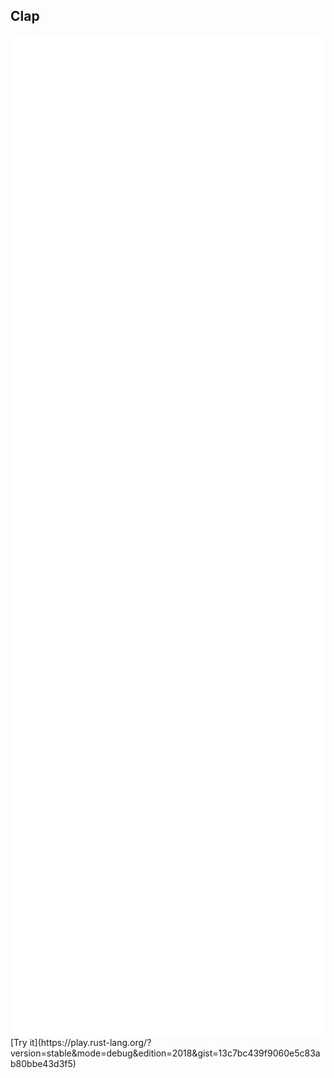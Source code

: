 ## Clap
<img src="lib/images/clap.svg" style="height:40vh"/>   
[Try it](https://play.rust-lang.org/?version=stable&mode=debug&edition=2018&gist=13c7bc439f9060e5c83ab80bbe43d3f5)

<!--
let blame_beltram = vec!["guilt", "blame", "-w", "beltram"];
        let help = vec!["guilt", "--help"];
        let app = App::new("Guilt")
            .version("1.0")
            .author("John Doe<jdoe@gmail.com>")
            .about("Blames someone")
            .subcommand(SubCommand::with_name("blame")
                .about("Output a blame history")
                .version("1.3")
                .author("Maria Doe<mdoe@outlook.com>")
                .arg(Arg::with_name("who")
                    .short("w")
                    .value_name("WHO")
                    .takes_value(true)
                    .help("Who to blame")));
        if let Some(matches) = app.clone().get_matches_from(blame_beltram).subcommand_matches("blame") {
            println!("Ooops {} I did it again", matches.value_of("who").unwrap());
        }
        println!("--------------------");
        println!("Generated help: ");
        println!("{:?}", app.clone().get_matches_from(help));-->
